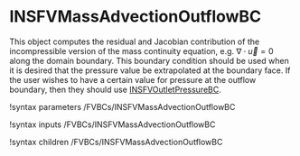 # INSFVMassAdvectionOutflowBC

This object computes the residual and Jacobian contribution of the
incompressible version of the mass continuity equation, e.g. $\nabla\cdot\vec
u = 0$ along the domain boundary. This boundary condition should be used when it is
desired that the pressure value be extrapolated at the boundary face. If the
user wishes to have a certain value for pressure at the outflow boundary, then
they should use [INSFVOutletPressureBC](/INSFVOutletPressureBC.md).

!syntax parameters /FVBCs/INSFVMassAdvectionOutflowBC

!syntax inputs /FVBCs/INSFVMassAdvectionOutflowBC

!syntax children /FVBCs/INSFVMassAdvectionOutflowBC
